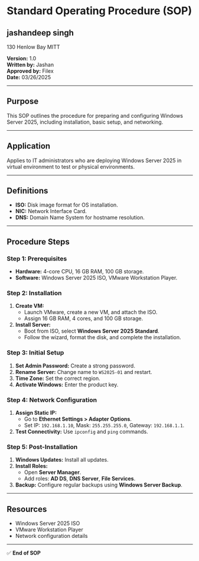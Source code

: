 # Standard Operating Procedure (SOP)

## jashandeep singh
130 Henlow Bay 
MITT 

**Version:** 1.0  
**Written by:** Jashan  
**Approved by:** Filex  
**Date:** 03/26/2025  

---

## Purpose
This SOP outlines the procedure for preparing and configuring Windows Server 2025, including installation, basic setup, and networking.

---

## Application
Applies to IT administrators who are deploying Windows Server 2025 in virtual environment to test  or physical environments.

---

## Definitions
- **ISO:** Disk image format for OS installation.
- **NIC:** Network Interface Card.
- **DNS:** Domain Name System for hostname resolution.

---

## Procedure Steps

### Step 1: Prerequisites
- **Hardware:** 4-core CPU, 16 GB RAM, 100 GB storage.
- **Software:** Windows Server 2025 ISO, VMware Workstation Player.

### Step 2: Installation
1. **Create VM:**
   - Launch VMware, create a new VM, and attach the ISO.
   - Assign 16 GB RAM, 4 cores, and 100 GB storage.
2. **Install Server:**
   - Boot from ISO, select **Windows Server 2025 Standard**.
   - Follow the wizard, format the disk, and complete the installation.

### Step 3: Initial Setup
1. **Set Admin Password:** Create a strong password.
2. **Rename Server:** Change name to `WS2025-01` and restart.
3. **Time Zone:** Set the correct region.
4. **Activate Windows:** Enter the product key.

### Step 4: Network Configuration
1. **Assign Static IP:**
   - Go to **Ethernet Settings > Adapter Options**.
   - Set IP: `192.168.1.10`, Mask: `255.255.255.0`, Gateway: `192.168.1.1`.
2. **Test Connectivity:** Use `ipconfig` and `ping` commands.

### Step 5: Post-Installation
1. **Windows Updates:** Install all updates.
2. **Install Roles:**
   - Open **Server Manager**.
   - Add roles: **AD DS**, **DNS Server**, **File Services**.
3. **Backup:** Configure regular backups using **Windows Server Backup**.

---

## Resources
- Windows Server 2025 ISO
- VMware Workstation Player
- Network configuration details

---

✅ **End of SOP**
